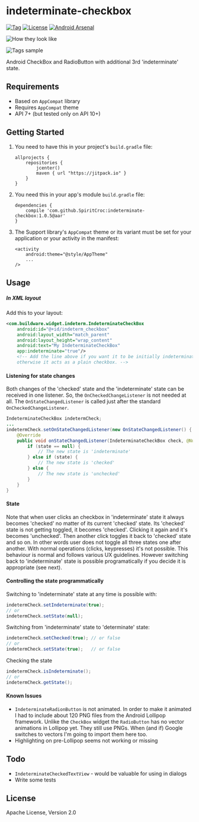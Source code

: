 # indeterminate-checkbox
[![Tag](https://img.shields.io/github/tag/SpiritCroc/indeterminate-checkbox.svg?label=JitPack)](https://jitpack.io/#SpiritCroc/indeterminate-checkbox) [![License](https://img.shields.io/:license-apache_2.0-green.svg)](https://raw.githubusercontent.com/SpiritCroc/indeterminate-checkbox/master/LICENSE) [![Android Arsenal](https://img.shields.io/badge/Android%20Arsenal-indeterminate--checkbox-green.svg?style=true)](https://android-arsenal.com/details/1/3224)


![How they look like](https://raw.githubusercontent.com/SpiritCroc/indeterminate-checkbox/master/art/screenshot1.png)

![Tags sample](https://raw.githubusercontent.com/SpiritCroc/indeterminate-checkbox/master/art/3-state%20checkboxes.png)

Android CheckBox and RadioButton with additional 3rd 'indeterminate' state.

## Requirements
  - Based on `AppCompat` library
  - Requires `AppCompat` theme
  - API 7+ (but tested only on API 10+)

## Getting Started

1. You need to have this in your project's `build.gradle` file:

    ```Gradle
    allprojects {
        repositories {
            jcenter()
            maven { url "https://jitpack.io" }
        }
    }
    ```
2. You need this in your app's module `build.gradle` file:
    ```Gradle
    dependencies {
        compile 'com.github.SpiritCroc:indeterminate-checkbox:1.0.5@aar'
    }
    ```

3. The Support library's `AppCompat` theme or its variant must be set for your application or your activity in the manifest:
    ```Manifest
    <activity
        android:theme="@style/AppTheme"
        ...
    />
    ```
    
## Usage

##### In XML layout
Add this to your layout:
```XML
<com.buildware.widget.indeterm.IndeterminateCheckBox
    android:id="@+id/indeterm_checkbox"
    android:layout_width="match_parent"
    android:layout_height="wrap_content"
    android:text="My IndeterminateCheckBox"
    app:indeterminate="true"/>  
    <!-- Add the line above if you want it to be initially indeterminate, 
    otherwise it acts as a plain checkbox. -->
```


#### Listening for state changes

Both changes of the 'checked' state and the 'indeterminate' state can be received in one listener. So, the `OnCheckedChangeListener` is not needed at all. The `OnStateChangedListener` is called just after the standard `OnCheckedChangeListener`.
```Java
IndeterminateCheckBox indetermCheck;
...
indetermCheck.setOnStateChangedListener(new OnStateChangedListener() {
    @Override
    public void onStateChangedListener(IndeterminateCheckBox check, @Nullable Boolean state) {
        if (state == null) {
            // The new state is 'indeterminate'
        } else if (state) {
            // The new state is 'checked'
        } else {
            // The new state is 'unchecked'
        }
    }
}
```

#### State
Note that when user clicks an checkbox in 'indeterminate' state it always becomes 'checked' no matter of its current 'checked' state. Its 'checked' state is not getting toggled, it becomes 'checked'. Clicking it again and it's becomes 'unchecked'. Then another click toggles it back to 'checked' state and so on. In other words user does not toggle all three states one after another. With normal operations (clicks, keypresses) it's not possible. This behaviour is normal and follows various UX guidelines. However switching back to 'indeterminate' state is possible programatically if you decide it is appropriate (see next).

#### Controlling the state programmatically

Switching to 'indeterminate' state at any time is possible with:
```Java
indetermCheck.setIndeterminate(true);
// or 
indetermCheck.setState(null);
```

Switching from 'indeterminate' state to 'determinate' state:
```Java
indetermCheck.setChecked(true); // or false
// or
indetermCheck.setState(true);   // or false
```

Checking the state
```Java
indetermCheck.isIndeterminate();
// or 
indetermCheck.getState();
```

#### Known Issues 
- `IndeterminateRadionButton` is not animated. In order to make it animated I had to include about 120 PNG files from the
Android Lollipop framework. Unlike the `CheckBox` widget the `RadioButton` has no vector animations in Lollipop yet. They still use PNGs. When (and if) Google switches to vectors I'm going to import them here too.
- Highlighting on pre-Lollipop seems not working or missing



## Todo

 - `IndeterminateCheckedTextView` - would be valuable for using in dialogs
 - Write some tests

## License
Apache License, Version 2.0
